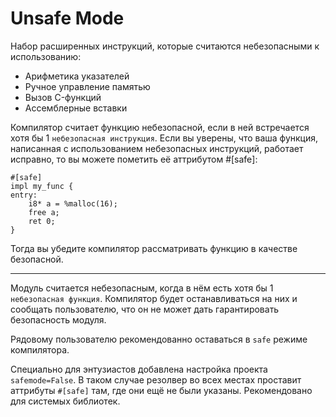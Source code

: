 # Unsafe Mode

Набор расширенных инструкций, которые считаются небезопасными к использованию:

- Арифметика указателей
- Ручное управление памятью
- Вызов C-функций
- Ассемблерные вставки

Компилятор считает функцию небезопасной, если в ней встречается хотя бы 1 `небезопасная инструкция`. Если вы уверены, что ваша функция, написанная с использованием небезопасных инструкций, работает исправно, то вы можете пометить её аттрибутом #[safe]:

```ehir
#[safe]
impl my_func {
entry:
    i8* a = %malloc(16);
    free a;
    ret 0;
}
```

Тогда вы убедите компилятор рассматривать функцию в качестве безопасной.

---

Модуль считается небезопасным, когда в нём есть хотя бы 1 `небезопасная функция`. Компилятор будет останавливаться на них и сообщать пользователю, что он не может дать гарантировать безопасность модуля.

Рядовому пользователю рекомендованно оставаться в `safe` режиме компилятора.

Специально для энтузиастов добавлена настройка проекта `safemode=False`. В таком случае резолвер во всех местах проставит аттрибуты `#[safe]` там, где они ещё не были указаны. Рекомендовано для системых библиотек.

